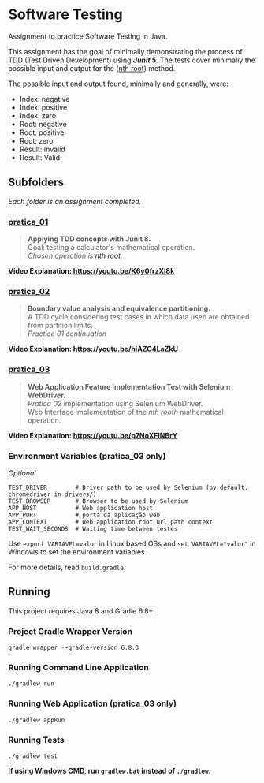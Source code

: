 # Software Testing

Assignment to practice Software Testing in Java.

This assignment has the goal of minimally demonstrating the
process of TDD (Test Driven Development) using _**Junit 5**_.
The tests cover minimally the possible input and output for the
([nth root](https://en.wikipedia.org/wiki/Nth_root)) method.

The possible input and output found, minimally and generally, were:

* Index:   negative
* Index:   positive
* Index:   zero
* Root:    negative
* Root:    positive
* Root:    zero
* Result:  Invalid 
* Result:  Valid

## Subfolders
_Each folder is an assignment completed._

### [pratica_01](/pratica_01)

> **Applying TDD concepts with Junit 8.** <br>
> Goal: testing a calculator's mathematical operation. <br>
> _Chosen operation is [nth root](https://en.wikipedia.org/wiki/Nth_root)._

**Video Explanation: https://youtu.be/K6y0frzXl8k**

### [pratica_02](/pratica_02)

> **Boundary value analysis and equivalence partitioning.** <br>
> A TDD cycle considering test cases in which data used are obtained 
> from partition limits. <br>
> _Practice 01 continuation_

**Video Explanation: https://youtu.be/hiAZC4LaZkU**

### [pratica_03](/pratica_03)

> **Web Application Feature Implementation Test with Selenium WebDriver.** <br>
> _Pratica 02_ implementation using Selenium WebDriver. <br>
> Web Interface implementation of the _nth rooth_ mathematical operation.

**Video Explanation: https://youtu.be/p7NoXFlNBrY**

### Environment Variables (pratica_03 only)

_Optional_
```
TEST_DRIVER        # Driver path to be used by Selenium (by default, chromedriver in drivers/)
TEST_BROWSER       # Browser to be used by Selenium
APP_HOST           # Web application host
APP_PORT           # porta da aplicação web
APP_CONTEXT        # Web application root url path context
TEST_WAIT_SECONDS  # Waiting time between testes
```

Use `export VARIAVEL=valor` in Linux based OSs and `set VARIAVEL="valor"` in Windows
to set the environment variables.

For more details, read `build.gradle`.

## Running

This project requires Java 8 and Gradle 6.8+.

### Project Gradle Wrapper Version

```shell
gradle wrapper --gradle-version 6.8.3
```

### Running Command Line Application

```shell
./gradlew run
```

### Running Web Application (pratica_03 only)

```shell
./gradlew appRun
```


### Running Tests

```shell
./gradlew test
```

**If using Windows CMD, run `gradlew.bat` instead of `./gradlew`**.
